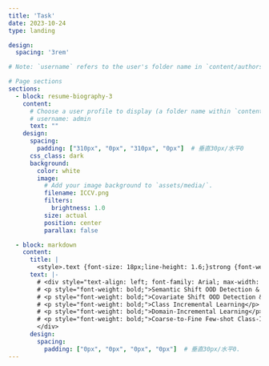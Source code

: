 ```yaml
---
title: 'Task'
date: 2023-10-24
type: landing

design:
  spacing: '3rem'

# Note: `username` refers to the user's folder name in `content/authors/`

# Page sections
sections:
  - block: resume-biography-3
    content:
      # Choose a user profile to display (a folder name within `content/authors/`)
      # username: admin
      text: ""
    design:
      spacing:
        padding: ["310px", "0px", "310px", "0px"]  # 垂直30px/水平0
      css_class: dark
      background:
        color: white
        image:
          # Add your image background to `assets/media/`.
          filename: ICCV.png
          filters:
            brightness: 1.0
          size: actual
          position: center
          parallax: false  

  - block: markdown
    content:
      title: |
        <style>.text {font-size: 18px;line-height: 1.6;}strong {font-weight: bold;color: red;}</style><div class="text">Home page of the large-scale fine-grained open-world remote-sensing datasets and benchmark <strong>OpenEarthSensing (OES)</strong> for various open-world remote-sensing downstream tasks, mainly including evaluating the ability of models to detect semantic shifts, adapt to covariate shifts, and continuously update the parameters without forgetting learned knowledge. OES includes 189 scene and object categories, covering the vast majority of potential semantic shifts that may occur in the real world. To provide a more comprehensive testbed for evaluating the generalization performance, OES encompasses five data domains with significant covariate shifts, including two RGB satellite domains, one RGB aerial domain, one multi-spectral RGB domain, and one infrared domain.  </div>
      text: |-
        # <div style="text-align: left; font-family: Arial; max-width: 800px; margin: 0 auto;">
        # <p style="font-weight: bold;">Semantic Shift OOD Detection & OSR</p>
        # <p style="font-weight: bold;">Covariate Shift OOD Detection & Generalization</p>
        # <p style="font-weight: bold;">Class Incremental Learning</p>
        # <p style="font-weight: bold;">Domain-Incremental Learning</p>
        # <p style="font-weight: bold;">Coarse-to-Fine Few-shot Class-Incremental Learning</p>
        </div>
      design:
        spacing:
          padding: ["0px", "0px", "0px", "0px"]  # 垂直30px/水平0.
---
```

